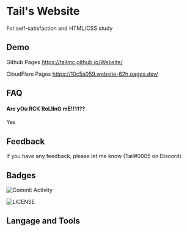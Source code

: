 
# Tail's Website

For self-satisfaction and HTML/CSS study


## Demo

Github Pages https://tailmc.github.io/Website/

CloudFlare Pages https://10c5a059.website-62h.pages.dev/


## FAQ

#### Are yOu RCK RoLlInG mE!!11??

Yes

## Feedback

If you have any feedback, please let me know (Tail#0005 on Discord)


## Badges

![Commit Activity](https://img.shields.io/github/commit-activity/m/Tailmc/Website?style=for-the-badge)

![LICENSE](https://img.shields.io/github/license/Tailmc/Website?style=for-the-badge)
## Langage and Tools

